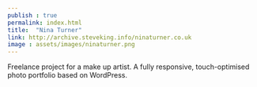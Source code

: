 ```yaml
---
publish : true
permalink: index.html
title:  "Nina Turner"
link: http://archive.steveking.info/ninaturner.co.uk
image : assets/images/ninaturner.png
---
```


Freelance project for a make up artist. A fully responsive, touch-optimised photo portfolio based on WordPress.

